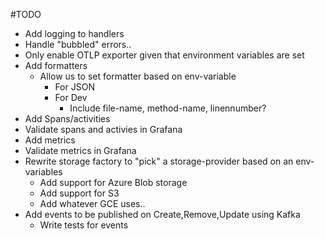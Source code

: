 #TODO
* Add logging to handlers
* Handle "bubbled" errors..
* Only enable OTLP exporter given that environment variables are set
* Add formatters
    * Allow us to set formatter based on env-variable
        * For JSON
        * For Dev
            * Include file-name, method-name, linennumber?
* Add Spans/activities
* Validate spans and activies in Grafana
* Add metrics
* Validate metrics in Grafana
* Rewrite storage factory to "pick" a storage-provider based on an env-variables
    * Add support for Azure Blob storage
    * Add support for S3
    * Add whatever GCE uses..
* Add events to be published on Create,Remove,Update using Kafka
    * Write tests for events